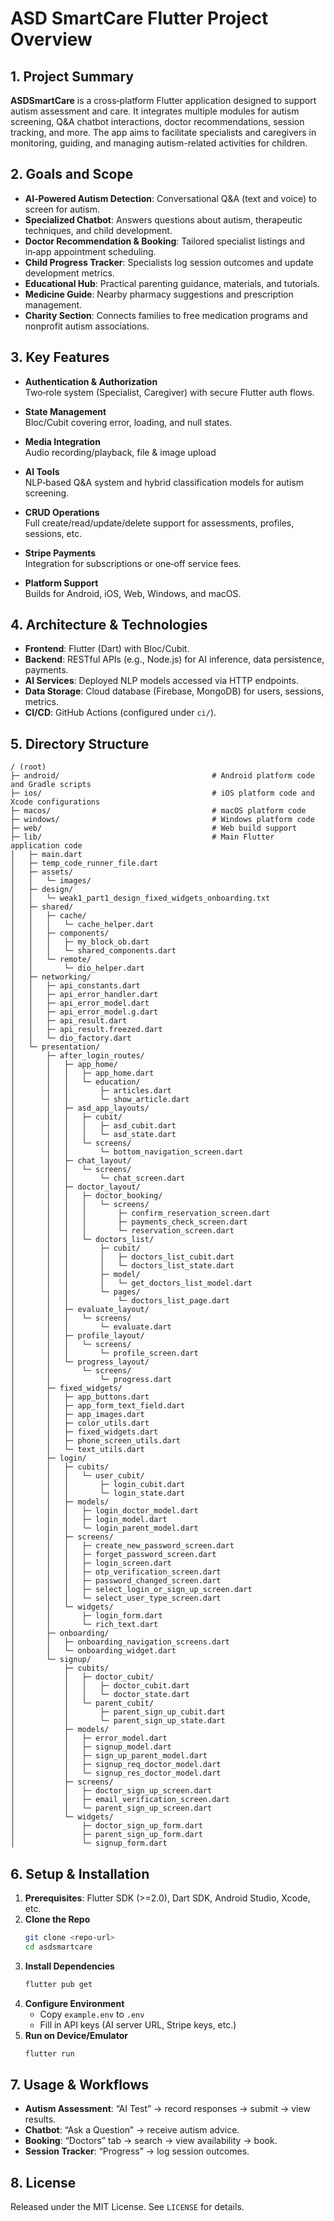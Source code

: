 
# ASD SmartCare Flutter Project Overview           

## 1. Project Summary

**ASDSmartCare** is a cross‑platform Flutter application designed to support autism assessment and care. It integrates multiple modules for autism screening, Q&A chatbot interactions, doctor recommendations, session tracking, and more. The app aims to facilitate specialists and caregivers in monitoring, guiding, and managing autism-related activities for children.

## 2. Goals and Scope

- **AI‑Powered Autism Detection**: Conversational Q&A (text and voice) to screen for autism.
- **Specialized Chatbot**: Answers questions about autism, therapeutic techniques, and child development.
- **Doctor Recommendation & Booking**: Tailored specialist listings and in‑app appointment scheduling.
- **Child Progress Tracker**: Specialists log session outcomes and update development metrics.
- **Educational Hub**: Practical parenting guidance, materials, and tutorials.
- **Medicine Guide**: Nearby pharmacy suggestions and prescription management.
- **Charity Section**: Connects families to free medication programs and nonprofit autism associations.

## 3. Key Features

- **Authentication & Authorization**  
  Two‑role system (Specialist, Caregiver) with secure Flutter auth flows.

- **State Management**  
  Bloc/Cubit covering error, loading, and null states.

- **Media Integration**  
  Audio recording/playback, file & image upload

- **AI Tools**  
  NLP‑based Q&A system and hybrid classification models for autism screening.

- **CRUD Operations**  
  Full create/read/update/delete support for assessments, profiles, sessions, etc.

- **Stripe Payments**  
  Integration for subscriptions or one‑off service fees.

- **Platform Support**  
  Builds for Android, iOS, Web, Windows, and macOS.

## 4. Architecture & Technologies

- **Frontend**: Flutter (Dart) with Bloc/Cubit.  
- **Backend**: RESTful APIs (e.g., Node.js) for AI inference, data persistence, payments.  
- **AI Services**: Deployed NLP models accessed via HTTP endpoints.  
- **Data Storage**: Cloud database (Firebase, MongoDB) for users, sessions, metrics.  
- **CI/CD**: GitHub Actions (configured under `ci/`).

## 5. Directory Structure
```
/ (root)
├─ android/                                  # Android platform code and Gradle scripts
├─ ios/                                      # iOS platform code and Xcode configurations
├─ macos/                                    # macOS platform code
├─ windows/                                  # Windows platform code
├─ web/                                      # Web build support
├─ lib/                                      # Main Flutter application code
│   ├─ main.dart
│   ├─ temp_code_runner_file.dart
│   ├─ assets/
│   │   └─ images/
│   ├─ design/
│   │   └─ weak1_part1_design_fixed_widgets_onboarding.txt
│   ├─ shared/
│   │   ├─ cache/
│   │   │   └─ cache_helper.dart
│   │   ├─ components/
│   │   │   ├─ my_block_ob.dart
│   │   │   └─ shared_components.dart
│   │   └─ remote/
│   │       └─ dio_helper.dart
│   ├─ networking/
│   │   ├─ api_constants.dart
│   │   ├─ api_error_handler.dart
│   │   ├─ api_error_model.dart
│   │   ├─ api_error_model.g.dart
│   │   ├─ api_result.dart
│   │   ├─ api_result.freezed.dart
│   │   └─ dio_factory.dart
│   └─ presentation/
│       ├─ after_login_routes/
│       │   ├─ app_home/
│       │   │   ├─ app_home.dart
│       │   │   └─ education/
│       │   │       ├─ articles.dart
│       │   │       └─ show_article.dart
│       │   ├─ asd_app_layouts/
│       │   │   ├─ cubit/
│       │   │   │   ├─ asd_cubit.dart
│       │   │   │   └─ asd_state.dart
│       │   │   └─ screens/
│       │   │       └─ bottom_navigation_screen.dart
│       │   ├─ chat_layout/
│       │   │   └─ screens/
│       │   │       └─ chat_screen.dart
│       │   ├─ doctor_layout/
│       │   │   ├─ doctor_booking/
│       │   │   │   └─ screens/
│       │   │   │       ├─ confirm_reservation_screen.dart
│       │   │   │       ├─ payments_check_screen.dart
│       │   │   │       └─ reservation_screen.dart
│       │   │   └─ doctors_list/
│       │   │       ├─ cubit/
│       │   │       │   ├─ doctors_list_cubit.dart
│       │   │       │   └─ doctors_list_state.dart
│       │   │       ├─ model/
│       │   │       │   └─ get_doctors_list_model.dart
│       │   │       └─ pages/
│       │   │           └─ doctors_list_page.dart
│       │   ├─ evaluate_layout/
│       │   │   └─ screens/
│       │   │       └─ evaluate.dart
│       │   ├─ profile_layout/
│       │   │   └─ screens/
│       │   │       └─ profile_screen.dart
│       │   └─ progress_layout/
│       │       └─ screens/
│       │           └─ progress.dart
│       ├─ fixed_widgets/
│       │   ├─ app_buttons.dart
│       │   ├─ app_form_text_field.dart
│       │   ├─ app_images.dart
│       │   ├─ color_utils.dart
│       │   ├─ fixed_widgets.dart
│       │   ├─ phone_screen_utils.dart
│       │   └─ text_utils.dart
│       ├─ login/
│       │   ├─ cubits/
│       │   │   └─ user_cubit/
│       │   │       ├─ login_cubit.dart
│       │   │       └─ login_state.dart
│       │   ├─ models/
│       │   │   ├─ login_doctor_model.dart
│       │   │   ├─ login_model.dart
│       │   │   └─ login_parent_model.dart
│       │   ├─ screens/
│       │   │   ├─ create_new_password_screen.dart
│       │   │   ├─ forget_password_screen.dart
│       │   │   ├─ login_screen.dart
│       │   │   ├─ otp_verification_screen.dart
│       │   │   ├─ password_changed_screen.dart
│       │   │   ├─ select_login_or_sign_up_screen.dart
│       │   │   └─ select_user_type_screen.dart
│       │   └─ widgets/
│       │       ├─ login_form.dart
│       │       └─ rich_text.dart
│       ├─ onboarding/
│       │   ├─ onboarding_navigation_screens.dart
│       │   └─ onboarding_widget.dart
│       └─ signup/
│           ├─ cubits/
│           │   ├─ doctor_cubit/
│           │   │   ├─ doctor_cubit.dart
│           │   │   └─ doctor_state.dart
│           │   └─ parent_cubit/
│           │       ├─ parent_sign_up_cubit.dart
│           │       └─ parent_sign_up_state.dart
│           ├─ models/
│           │   ├─ error_model.dart
│           │   ├─ signup_model.dart
│           │   ├─ sign_up_parent_model.dart
│           │   ├─ signup_req_doctor_model.dart
│           │   └─ signup_res_doctor_model.dart
│           ├─ screens/
│           │   ├─ doctor_sign_up_screen.dart
│           │   ├─ email_verification_screen.dart
│           │   └─ parent_sign_up_screen.dart
│           └─ widgets/
│               ├─ doctor_sign_up_form.dart
│               ├─ parent_sign_up_form.dart
│               └─ signup_form.dart
```

## 6. Setup & Installation

1. **Prerequisites**: Flutter SDK (>=2.0), Dart SDK, Android Studio, Xcode, etc.
2. **Clone the Repo**  
   ```bash
   git clone <repo-url>
   cd asdsmartcare
   ```
3. **Install Dependencies**  
   ```bash
   flutter pub get
   ```
4. **Configure Environment**  
   - Copy `example.env` to `.env`  
   - Fill in API keys (AI server URL, Stripe keys, etc.)
5. **Run on Device/Emulator**  
   ```bash
   flutter run
   ```

## 7. Usage & Workflows

- **Autism Assessment**: “AI Test” → record responses → submit → view results.  
- **Chatbot**: “Ask a Question” → receive autism advice.  
- **Booking**: “Doctors” tab → search → view availability → book.  
- **Session Tracker**: “Progress” → log session outcomes.


## 8. License

Released under the MIT License. See `LICENSE` for details.
